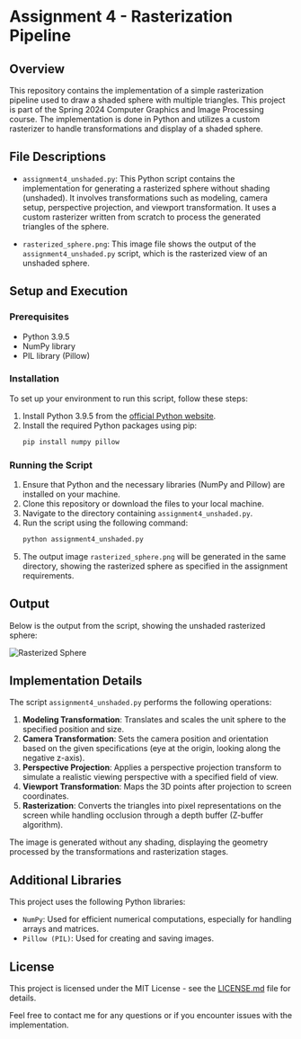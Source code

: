 # Assignment 4 - Rasterization Pipeline

## Overview
This repository contains the implementation of a simple rasterization pipeline used to draw a shaded sphere with multiple triangles. This project is part of the Spring 2024 Computer Graphics and Image Processing course. The implementation is done in Python and utilizes a custom rasterizer to handle transformations and display of a shaded sphere.

## File Descriptions

- `assignment4_unshaded.py`: This Python script contains the implementation for generating a rasterized sphere without shading (unshaded). It involves transformations such as modeling, camera setup, perspective projection, and viewport transformation. It uses a custom rasterizer written from scratch to process the generated triangles of the sphere.

- `rasterized_sphere.png`: This image file shows the output of the `assignment4_unshaded.py` script, which is the rasterized view of an unshaded sphere.

## Setup and Execution

### Prerequisites
- Python 3.9.5
- NumPy library
- PIL library (Pillow)

### Installation
To set up your environment to run this script, follow these steps:

1. Install Python 3.9.5 from the [official Python website](https://www.python.org/downloads/release/python-395/).
2. Install the required Python packages using pip:
   ```bash
   pip install numpy pillow
   ```

### Running the Script
1. Ensure that Python and the necessary libraries (NumPy and Pillow) are installed on your machine.
2. Clone this repository or download the files to your local machine.
3. Navigate to the directory containing `assignment4_unshaded.py`.
4. Run the script using the following command:
    ```bash
    python assignment4_unshaded.py
    ```
5. The output image `rasterized_sphere.png` will be generated in the same directory, showing the rasterized sphere as specified in the assignment requirements.

## Output
Below is the output from the script, showing the unshaded rasterized sphere:

![Rasterized Sphere](rasterized_sphere.png)

## Implementation Details
The script `assignment4_unshaded.py` performs the following operations:
1. **Modeling Transformation**: Translates and scales the unit sphere to the specified position and size.
2. **Camera Transformation**: Sets the camera position and orientation based on the given specifications (eye at the origin, looking along the negative z-axis).
3. **Perspective Projection**: Applies a perspective projection transform to simulate a realistic viewing perspective with a specified field of view.
4. **Viewport Transformation**: Maps the 3D points after projection to screen coordinates.
5. **Rasterization**: Converts the triangles into pixel representations on the screen while handling occlusion through a depth buffer (Z-buffer algorithm).

The image is generated without any shading, displaying the geometry processed by the transformations and rasterization stages.

## Additional Libraries
This project uses the following Python libraries:
- `NumPy`: Used for efficient numerical computations, especially for handling arrays and matrices.
- `Pillow (PIL)`: Used for creating and saving images.

## License
This project is licensed under the MIT License - see the [LICENSE.md](LICENSE.md) file for details.

Feel free to contact me for any questions or if you encounter issues with the implementation.
